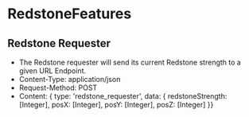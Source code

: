 # RedstoneFeatures

## Redstone Requester
- The Redstone requester will send its current Redstone strength to a given URL Endpoint.
- Content-Type: application/json
- Request-Method: POST
- Content: { type: 'redstone_requester', data: { redstoneStrength: [Integer], posX: [Integer], posY: [Integer], posZ: [Integer] }}